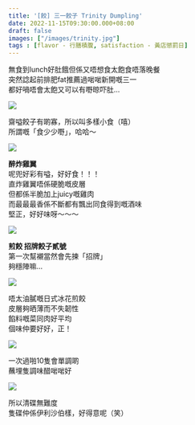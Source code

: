 ```yaml
---
title: '[餃] 三一餃子 Trinity Dumpling'
date: 2022-11-15T09:30:00.000+08:00
draft: false
images: ["/images/trinity.jpg"]
tags : [flavor - 行膳積腹, satisfaction - 黃店懲罰日]
---
```


無食到lunch好肚餓但係又唔想食太飽食唔落晚餐  
突然諗起前排肥fat推薦過啱啱新開嘅三一  
都好喎唔會太飽又可以有嘢晾吓肚...  

![](/images/trinity1.jpg)

齋嗌餃子有啲寡，所以叫多樣小食（嘻）  
所謂嘅「食少少嘢」，哈哈～  

![](/images/trinity2.jpg)

**醉炸雞翼**  
呢兜好彩有嗌，好好食！！！  
直炸雞翼唔係硬脆嘅皮層  
但都係半脆加上juicy嘅雞肉  
而最最最香係不斷都有飄出同食得到嘅酒味  
堅正，好好味呀～～～  

![](/images/trinity.jpg)

**煎餃 招牌餃子貳號**  
第一次幫襯當然會先揀「招牌」  
夠穩陣嘛...  

![](/images/trinity3.jpg)

唔太油膩嘅日式冰花煎餃  
皮層夠晒薄而不失韌性  
餡料嘅菜同肉好平均  
個味仲要好好，正！  

![](/images/trinity4.jpg)

一次過啪10隻會單調啲  
蘸埋隻調味醋啱啱好  

![](/images/trinity5.jpg)

所以清碟無難度  
隻碟仲係伊利沙伯樣，好得意呢（笑）  
